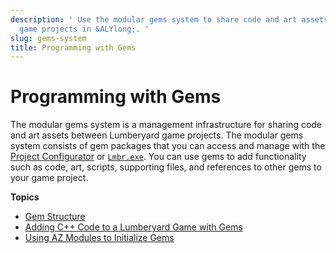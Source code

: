 ```yaml
---
description: ' Use the modular gems system to share code and art assets between your
  game projects in &ALYlong;. '
slug: gems-system
title: Programming with Gems
---
```

# Programming with Gems<a name="gems-system"></a>

The modular gems system is a management infrastructure for sharing code and art assets between Lumberyard game projects\. The modular gems system consists of gem packages that you can access and manage with the [Project Configurator](configurator-intro.md) or [`Lmbr.exe`](lmbr-exe.md)\. You can use gems to add functionality such as code, art, scripts, supporting files, and references to other gems to your game project\.

**Topics**
+ [Gem Structure](gems-system-structure.md)
+ [Adding C\+\+ Code to a Lumberyard Game with Gems](component-entity-system-pg-gems-code.md)
+ [Using AZ Modules to Initialize Gems](az-modules-intro.md)